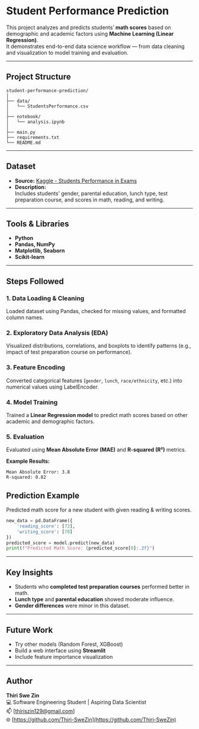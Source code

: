 
# Student Performance Prediction

This project analyzes and predicts students’ **math scores** based on demographic and academic factors using **Machine Learning (Linear Regression)**.  
It demonstrates end-to-end data science workflow — from data cleaning and visualization to model training and evaluation.

---

##  Project Structure
```
student-performance-prediction/
│
├── data/
│   └── StudentsPerformance.csv
│
├── notebook/
│   └── analysis.ipynb
│
├── main.py
├── requirements.txt
└── README.md
```

---

##  Dataset
- **Source:** [Kaggle - Students Performance in Exams](https://www.kaggle.com/datasets/spscientist/students-performance-in-exams)
- **Description:**  
  Includes students’ gender, parental education, lunch type, test preparation course, and scores in math, reading, and writing.

---

##  Tools & Libraries
- **Python**
- **Pandas, NumPy**
- **Matplotlib, Seaborn**
- **Scikit-learn**

---

##  Steps Followed

### 1. Data Loading & Cleaning
Loaded dataset using Pandas, checked for missing values, and formatted column names.

### ️2. Exploratory Data Analysis (EDA)
Visualized distributions, correlations, and boxplots to identify patterns (e.g., impact of test preparation course on performance).

### 3. Feature Encoding
Converted categorical features (`gender`, `lunch`, `race/ethnicity`, etc.) into numerical values using LabelEncoder.

### 4. Model Training
Trained a **Linear Regression model** to predict math scores based on other academic and demographic factors.

### 5. Evaluation
Evaluated using **Mean Absolute Error (MAE)** and **R-squared (R²)** metrics.

**Example Results:**
```
Mean Absolute Error: 3.8
R-squared: 0.82
```

## Prediction Example
Predicted math score for a new student with given reading & writing scores.

```python
new_data = pd.DataFrame({
    'reading_score': [72],
    'writing_score': [78]
})
predicted_score = model.predict(new_data)
print(f"Predicted Math Score: {predicted_score[0]:.2f}")
```

---

## Key Insights
- Students who **completed test preparation courses** performed better in math.
- **Lunch type** and **parental education** showed moderate influence.
- **Gender differences** were minor in this dataset.

---

## Future Work
- Try other models (Random Forest, XGBoost)
- Build a web interface using **Streamlit**
- Include feature importance visualization

---


## Author
**Thiri Swe Zin**  
💻 Software Engineering Student | Aspiring Data Scientist  
📫 [thiriszin129@gmail.com]  
🌐 [https://github.com/Thiri-SweZin](https://github.com/Thiri-SweZin)
````

